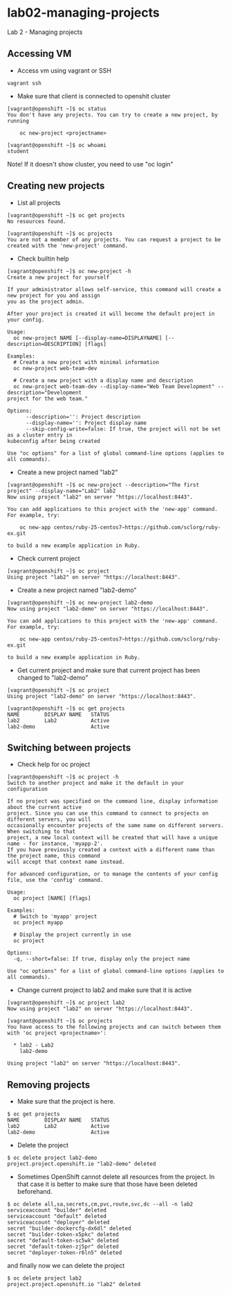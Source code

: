 # lab02-managing-projects

Lab 2 - Managing projects

## Accessing VM

- Access vm using vagrant or SSH

```
vagrant ssh
```

- Make sure that client is connected to openshit cluster

```
[vagrant@openshift ~]$ oc status
You don't have any projects. You can try to create a new project, by running

    oc new-project <projectname>

[vagrant@openshift ~]$ oc whoami
student
```

Note! If it doesn't show cluster, you need to use "oc login"

## Creating new projects

- List all projects

```
[vagrant@openshift ~]$ oc get projects
No resources found.

[vagrant@openshift ~]$ oc projects
You are not a member of any projects. You can request a project to be created with the 'new-project' command.
```

- Check builtin help

```
[vagrant@openshift ~]$ oc new-project -h
Create a new project for yourself

If your administrator allows self-service, this command will create a new project for you and assign
you as the project admin.

After your project is created it will become the default project in your config.

Usage:
  oc new-project NAME [--display-name=DISPLAYNAME] [--description=DESCRIPTION] [flags]

Examples:
  # Create a new project with minimal information
  oc new-project web-team-dev

  # Create a new project with a display name and description
  oc new-project web-team-dev --display-name="Web Team Development" --description="Development
project for the web team."

Options:
      --description='': Project description
      --display-name='': Project display name
      --skip-config-write=false: If true, the project will not be set as a cluster entry in
kubeconfig after being created

Use "oc options" for a list of global command-line options (applies to all commands).
```

- Create a new project named "lab2"

```
[vagrant@openshift ~]$ oc new-project --description="The first project" --display-name="Lab2" lab2
Now using project "lab2" on server "https://localhost:8443".

You can add applications to this project with the 'new-app' command. For example, try:

    oc new-app centos/ruby-25-centos7~https://github.com/sclorg/ruby-ex.git

to build a new example application in Ruby.
```

- Check current project

```
[vagrant@openshift ~]$ oc project
Using project "lab2" on server "https://localhost:8443".
```

- Create a new project named  "lab2-demo"

```
[vagrant@openshift ~]$ oc new-project lab2-demo
Now using project "lab2-demo" on server "https://localhost:8443".

You can add applications to this project with the 'new-app' command. For example, try:

    oc new-app centos/ruby-25-centos7~https://github.com/sclorg/ruby-ex.git

to build a new example application in Ruby.
```

- Get current project and make sure that current project has been changed to "lab2-demo"

```
[vagrant@openshift ~]$ oc project
Using project "lab2-demo" on server "https://localhost:8443".

[vagrant@openshift ~]$ oc get projects
NAME        DISPLAY NAME   STATUS
lab2        Lab2           Active
lab2-demo                  Active
```

## Switching between projects

- Check help for oc project

```
[vagrant@openshift ~]$ oc project -h
Switch to another project and make it the default in your configuration

If no project was specified on the command line, display information about the current active
project. Since you can use this command to connect to projects on different servers, you will
occasionally encounter projects of the same name on different servers. When switching to that
project, a new local context will be created that will have a unique name - for instance, 'myapp-2'.
If you have previously created a context with a different name than the project name, this command
will accept that context name instead.

For advanced configuration, or to manage the contents of your config file, use the 'config' command.

Usage:
  oc project [NAME] [flags]

Examples:
  # Switch to 'myapp' project
  oc project myapp

  # Display the project currently in use
  oc project

Options:
  -q, --short=false: If true, display only the project name

Use "oc options" for a list of global command-line options (applies to all commands).
```

- Change current project to lab2 and make sure that it is active

```
[vagrant@openshift ~]$ oc project lab2
Now using project "lab2" on server "https://localhost:8443".

[vagrant@openshift ~]$ oc projects
You have access to the following projects and can switch between them with 'oc project <projectname>':

  * lab2 - Lab2
    lab2-demo

Using project "lab2" on server "https://localhost:8443".
```

## Removing projects

- Make sure that the project is here.

``` 
$ oc get projects
NAME        DISPLAY NAME   STATUS
lab2        Lab2           Active
lab2-demo                  Active
```

- Delete the project
```
$ oc delete project lab2-demo
project.project.openshift.io "lab2-demo" deleted
```

- Sometimes OpenShift cannot delete all resources from the project. In that case it is better to make sure that those have been deleted beforehand.

```
$ oc delete all,sa,secrets,cm,pvc,route,svc,dc --all -n lab2
serviceaccount "builder" deleted
serviceaccount "default" deleted
serviceaccount "deployer" deleted
secret "builder-dockercfg-dx6dl" deleted
secret "builder-token-x5pkc" deleted
secret "default-token-sc5wk" deleted
secret "default-token-zj5pr" deleted
secret "deployer-token-r6ln5" deleted

```
and finally now we can delete the project
```
$ oc delete project lab2
project.project.openshift.io "lab2" deleted
```

